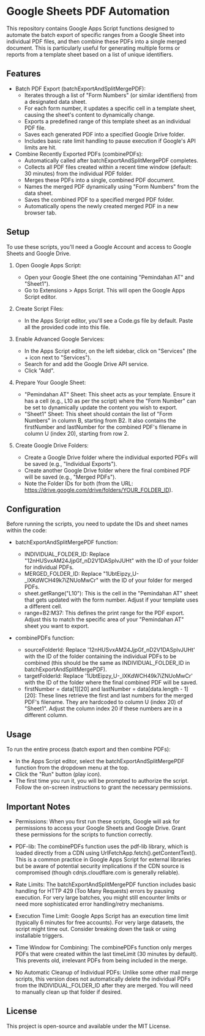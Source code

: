 # Google Sheets PDF Automation
This repository contains Google Apps Script functions designed to automate the batch export of specific ranges from a Google Sheet into individual PDF files, and then combine these PDFs into a single merged document. This is particularly useful for generating multiple forms or reports from a template sheet based on a list of unique identifiers.

## Features
- Batch PDF Export (batchExportAndSplitMergePDF):
  - Iterates through a list of "Form Numbers" (or similar identifiers) from a designated data sheet.
  - For each form number, it updates a specific cell in a template sheet, causing the sheet's content to dynamically change.
  - Exports a predefined range of this template sheet as an individual PDF file.
  - Saves each generated PDF into a specified Google Drive folder.
  - Includes basic rate limit handling to pause execution if Google's API limits are hit.
- Combine Recently Exported PDFs (combinePDFs):
  - Automatically called after batchExportAndSplitMergePDF completes.
  - Collects all PDF files created within a recent time window (default: 30 minutes) from the individual PDF folder.
  - Merges these PDFs into a single, combined PDF document.
  - Names the merged PDF dynamically using "Form Numbers" from the data sheet.
  - Saves the combined PDF to a specified merged PDF folder.
  - Automatically opens the newly created merged PDF in a new browser tab.

## Setup
To use these scripts, you'll need a Google Account and access to Google Sheets and Google Drive.

1. Open Google Apps Script:
   - Open your Google Sheet (the one containing "Pemindahan AT" and "Sheet1").
   - Go to Extensions > Apps Script. This will open the Google Apps Script editor.

2. Create Script Files:
   - In the Apps Script editor, you'll see a Code.gs file by default. Paste all the provided code into this file.

3. Enable Advanced Google Services:
   - In the Apps Script editor, on the left sidebar, click on "Services" (the + icon next to "Services").
   - Search for and add the Google Drive API service.
   - Click "Add".

4. Prepare Your Google Sheet:
   - "Pemindahan AT" Sheet: This sheet acts as your template. Ensure it has a cell (e.g., L10 as per the script) where the "Form Number" can be set to dynamically update the content you wish to export.
   - "Sheet1" Sheet: This sheet should contain the list of "Form Numbers" in column B, starting from B2. It also contains the firstNumber and lastNumber for the combined PDF's filename in column U (index 20), starting from row 2.

5. Create Google Drive Folders:
   - Create a Google Drive folder where the individual exported PDFs will be saved (e.g., "Individual Exports").
   - Create another Google Drive folder where the final combined PDF will be saved (e.g., "Merged PDFs").
   - Note the Folder IDs for both (from the URL: https://drive.google.com/drive/folders/YOUR_FOLDER_ID).

## Configuration
Before running the scripts, you need to update the IDs and sheet names within the code:
- batchExportAndSplitMergePDF function:
  - INDIVIDUAL_FOLDER_ID: Replace "12nHUSvxAM24JjpGf_nD2V1DASplvJUHt" with the ID of your folder for individual PDFs.
  - MERGED_FOLDER_ID: Replace "1UbtEipzy_U-_IXKdWCH49k7iZNUoMwCr" with the ID of your folder for merged PDFs.
  - sheet.getRange("L10"): This is the cell in the "Pemindahan AT" sheet that gets updated with the form number. Adjust if your template uses a different cell.
  - range=B2:M37: This defines the print range for the PDF export. Adjust this to match the specific area of your "Pemindahan AT" sheet you want to export.

- combinePDFs function:
  - sourceFolderId: Replace '12nHUSvxAM24JjpGf_nD2V1DASplvJUHt' with the ID of the folder containing the individual PDFs to be combined (this should be the same as INDIVIDUAL_FOLDER_ID in batchExportAndSplitMergePDF).
  - targetFolderId: Replace '1UbtEipzy_U-_IXKdWCH49k7iZNUoMwCr' with the ID of the folder where the final combined PDF will be saved.
  - firstNumber = data[1][20] and lastNumber = data[data.length - 1][20]: These lines retrieve the first and last numbers for the merged PDF's filename. They are hardcoded to column U (index 20) of "Sheet1". Adjust the column index 20 if these numbers are in a different column.

## Usage
To run the entire process (batch export and then combine PDFs):

- In the Apps Script editor, select the batchExportAndSplitMergePDF function from the dropdown menu at the top.
- Click the "Run" button (play icon).
- The first time you run it, you will be prompted to authorize the script. Follow the on-screen instructions to grant the necessary permissions.

## Important Notes
- Permissions: When you first run these scripts, Google will ask for permissions to access your Google Sheets and Google Drive. Grant these permissions for the scripts to function correctly.

- PDF-lib: The combinePDFs function uses the pdf-lib library, which is loaded directly from a CDN using UrlFetchApp.fetch().getContentText(). This is a common practice in Google Apps Script for external libraries but be aware of potential security implications if the CDN source is compromised (though cdnjs.cloudflare.com is generally reliable).

- Rate Limits: The batchExportAndSplitMergePDF function includes basic handling for HTTP 429 (Too Many Requests) errors by pausing execution. For very large batches, you might still encounter limits or need more sophisticated error handling/retry mechanisms.

- Execution Time Limit: Google Apps Script has an execution time limit (typically 6 minutes for free accounts). For very large datasets, the script might time out. Consider breaking down the task or using installable triggers.

- Time Window for Combining: The combinePDFs function only merges PDFs that were created within the last timeLimit (30 minutes by default). This prevents old, irrelevant PDFs from being included in the merge.

- No Automatic Cleanup of Individual PDFs: Unlike some other mail merge scripts, this version does not automatically delete the individual PDFs from the INDIVIDUAL_FOLDER_ID after they are merged. You will need to manually clean up that folder if desired.

## License
This project is open-source and available under the MIT License.
